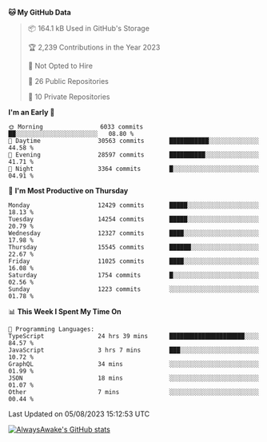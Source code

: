<!--START_SECTION:waka-->
**🐱 My GitHub Data** 

> 📦 164.1 kB Used in GitHub's Storage 
 > 
> 🏆 2,239 Contributions in the Year 2023
 > 
> 🚫 Not Opted to Hire
 > 
> 📜 26 Public Repositories 
 > 
> 🔑 10 Private Repositories 
 > 
**I'm an Early 🐤** 

```text
🌞 Morning                6033 commits        ██░░░░░░░░░░░░░░░░░░░░░░░   08.80 % 
🌆 Daytime                30563 commits       ███████████░░░░░░░░░░░░░░   44.58 % 
🌃 Evening                28597 commits       ██████████░░░░░░░░░░░░░░░   41.71 % 
🌙 Night                  3364 commits        █░░░░░░░░░░░░░░░░░░░░░░░░   04.91 % 
```
📅 **I'm Most Productive on Thursday** 

```text
Monday                   12429 commits       █████░░░░░░░░░░░░░░░░░░░░   18.13 % 
Tuesday                  14254 commits       █████░░░░░░░░░░░░░░░░░░░░   20.79 % 
Wednesday                12327 commits       ████░░░░░░░░░░░░░░░░░░░░░   17.98 % 
Thursday                 15545 commits       ██████░░░░░░░░░░░░░░░░░░░   22.67 % 
Friday                   11025 commits       ████░░░░░░░░░░░░░░░░░░░░░   16.08 % 
Saturday                 1754 commits        █░░░░░░░░░░░░░░░░░░░░░░░░   02.56 % 
Sunday                   1223 commits        ░░░░░░░░░░░░░░░░░░░░░░░░░   01.78 % 
```


📊 **This Week I Spent My Time On** 

```text
💬 Programming Languages: 
TypeScript               24 hrs 39 mins      █████████████████████░░░░   84.57 % 
JavaScript               3 hrs 7 mins        ███░░░░░░░░░░░░░░░░░░░░░░   10.72 % 
GraphQL                  34 mins             ░░░░░░░░░░░░░░░░░░░░░░░░░   01.99 % 
JSON                     18 mins             ░░░░░░░░░░░░░░░░░░░░░░░░░   01.07 % 
Other                    7 mins              ░░░░░░░░░░░░░░░░░░░░░░░░░   00.44 % 
```


 Last Updated on 05/08/2023 15:12:53 UTC
<!--END_SECTION:waka-->

[![AlwaysAwake's GitHub stats](https://github-readme-stats.vercel.app/api?username=AlwaysAwake&show_icons=true&theme=github_dark&count_private=true)](https://github.com/AlwaysAwake/AlwaysAwake)
